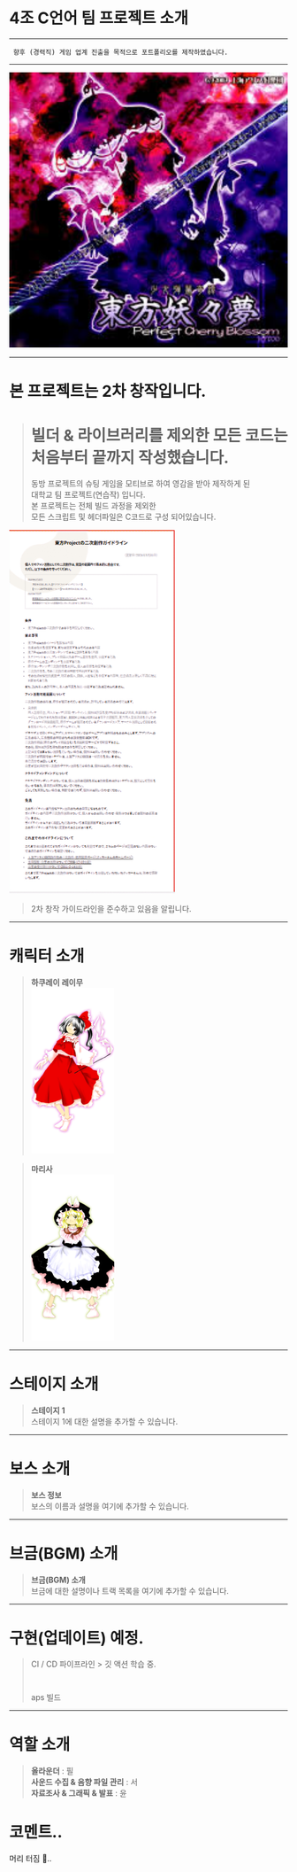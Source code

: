 # 4조 C언어 팀 프로젝트 소개
---
     향후 (경력직) 게임 업계 진출을 목적으로 포트폴리오를 제작하였습니다.
---

<img src="4조팀플/readme.jpg" alt="이미지 설명" width="600">

---

# 본 프로젝트는 2차 창작입니다.

> 빌더 & 라이브러리를 제외한 모든 코드는 처음부터 끝까지 작성했습니다.
> =
> 동방 프로젝트의 슈팅 게임을 모티브로 하여 영감을 받아 제작하게 된  
> 대학교 팀 프로젝트(연습작) 입니다.  
> 본 프로젝트는 전체 빌드 과정을 제외한  
> 모든 스크립트 및 헤더파일은 C코드로 구성 되어있습니다.

<img src="4조팀플/2차 창작 가이드라인.jpg" alt="가이드라인 설명" width="300">

> 2차 창작 가이드라인을 준수하고 있음을 알립니다.

---

# 캐릭터 소개

> **하쿠레이 레이무**  
> <img src="4조팀플/하쿠레이 레이무.png" alt="무녀" width="150">

> **마리사**  
> <img src="4조팀플/마리사.png" alt="마법사" width="150">

---

# 스테이지 소개

> **스테이지 1**  
> 스테이지 1에 대한 설명을 추가할 수 있습니다.

---

# 보스 소개

> **보스 정보**  
> 보스의 이름과 설명을 여기에 추가할 수 있습니다.

---

# 브금(BGM) 소개

> **브금(BGM) 소개**  
> 브금에 대한 설명이나 트랙 목록을 여기에 추가할 수 있습니다.

---
# 구현(업데이트) 예정.

> CI / CD 파이프라인 > 깃 액션 학습 중.
> #
> aps 빌드
---

# 역할 소개

> **올라운더** : 필    
> **사운드 수집 & 음향 파일 관리** : 서  
> **자료조사 & 그래픽 & 발표** : 윤

# 코멘트..
머리 터짐 🤯..